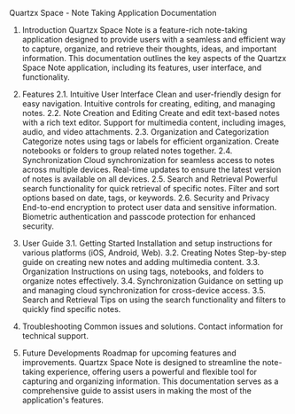 
Quartzx Space - Note Taking Application Documentation
1. Introduction
Quartzx Space Note is a feature-rich note-taking application designed to provide users with a seamless and efficient way to capture, organize, and retrieve their thoughts, ideas, and important information. This documentation outlines the key aspects of the Quartzx Space Note application, including its features, user interface, and functionality.

2. Features
2.1. Intuitive User Interface
Clean and user-friendly design for easy navigation.
Intuitive controls for creating, editing, and managing notes.
2.2. Note Creation and Editing
Create and edit text-based notes with a rich text editor.
Support for multimedia content, including images, audio, and video attachments.
2.3. Organization and Categorization
Categorize notes using tags or labels for efficient organization.
Create notebooks or folders to group related notes together.
2.4. Synchronization
Cloud synchronization for seamless access to notes across multiple devices.
Real-time updates to ensure the latest version of notes is available on all devices.
2.5. Search and Retrieval
Powerful search functionality for quick retrieval of specific notes.
Filter and sort options based on date, tags, or keywords.
2.6. Security and Privacy
End-to-end encryption to protect user data and sensitive information.
Biometric authentication and passcode protection for enhanced security.
3. User Guide
3.1. Getting Started
Installation and setup instructions for various platforms (iOS, Android, Web).
3.2. Creating Notes
Step-by-step guide on creating new notes and adding multimedia content.
3.3. Organization
Instructions on using tags, notebooks, and folders to organize notes effectively.
3.4. Synchronization
Guidance on setting up and managing cloud synchronization for cross-device access.
3.5. Search and Retrieval
Tips on using the search functionality and filters to quickly find specific notes.
4. Troubleshooting
Common issues and solutions.
Contact information for technical support.
5. Future Developments
Roadmap for upcoming features and improvements.
Quartzx Space Note is designed to streamline the note-taking experience, offering users a powerful and flexible tool for capturing and organizing information. This documentation serves as a comprehensive guide to assist users in making the most of the application's features.
